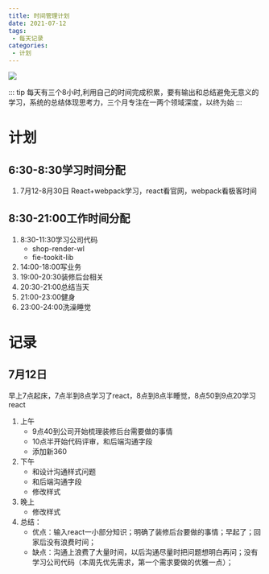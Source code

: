 ```yaml
---
title: 时间管理计划
date: 2021-07-12
tags:
 - 每天记录
categories:
 - 计划
--- 
```

<img src="/assets/img/time.png">

::: tip
每天有三个8小时,利用自己的时间完成积累，要有输出和总结避免无意义的学习，系统的总结体现思考力，三个月专注在一两个领域深度，以终为始
:::
# 计划
## 6:30-8:30学习时间分配
1. 7月12-8月30日 React+webpack学习，react看官网，webpack看极客时间
## 8:30-21:00工作时间分配
1. 8:30-11:30学习公司代码
    - shop-render-wl
    - fie-tookit-lib
2. 14:00-18:00写业务
3. 19:00-20:30装修后台相关
4. 20:30-21:00总结当天
5. 21:00-23:00健身
6. 23:00-24:00洗澡睡觉

# 记录
## 7月12日
早上7点起床，7点半到8点学习了react，8点到8点半睡觉，8点50到9点20学习react
1. 上午
    - 9点40到公司开始梳理装修后台需要做的事情
    - 10点半开始代码评审，和后端沟通字段
    - 添加新360
2. 下午
    - 和设计沟通样式问题
    - 和后端沟通字段
    - 修改样式
3. 晚上
    - 修改样式
4. 总结：
    - 优点：输入react一小部分知识；明确了装修后台要做的事情；早起了；回家后没有浪费时间；
    - 缺点：沟通上浪费了大量时间，以后沟通尽量时把问题想明白再问；没有学习公司代码（本周先优先需求，第一个需求要做的优雅一点）；